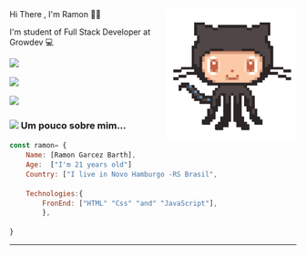 <img align='right' src="https://raw.githubusercontent.com/iCharlesZ/FigureBed/master/img/octocat.gif" width="230">
Hi There , I'm Ramon 👋🏻
<p>
I'm student of Full Stack Developer at Growdev 💻
</p>


<p>
 <a href="https://www.linkedin.com/in/ramon-barth-73a6301a2/" alt="Linkedin">
  <img src="https://img.shields.io/badge/-Linkedin-0e76a8?style=flat-square&logo=Linkedin&logoColor=white&link=https://www.linkedin.com/in/ramon-barth-73a6301a2/" /></a>
</p>
<p>
  <a href="https://mail.google.com/mail/u/1/#inbox?compose=new" alt="Gmail">
  <img src="https://img.shields.io/badge/-Gmail-FF0000?style=flat-square&labelColor=FF0000&logo=gmail&logoColor=white&link=https://mail.google.com/mail/u/1/#inbox?compose=new" /></a>
</p>


<p>
<a href="https://www.instagram.com/ramonbarth/" alt="Instagram">
  <img src="https://img.shields.io/badge/-Instagram-DF0174?style=flat-square&labelColor=DF0174&logo=instagram&logoColor=white&link=https://www.instagram.com/ramonbarth/"/></a>
</p>  


### <img src="https://media.giphy.com/media/VgCDAzcKvsR6OM0uWg/giphy.gif" width="50"> Um pouco sobre mim...  

```javascript
const ramon= {
    Name: [Ramon Garcez Barth],
    Age:  ["I'm 21 years old"]
    Country: ["I live in Novo Hamburgo -RS Brasil",
   
    Technologies:{
        FronEnd: ["HTML" "Css" "and" "JavaScript"],
        },

}
```

---
